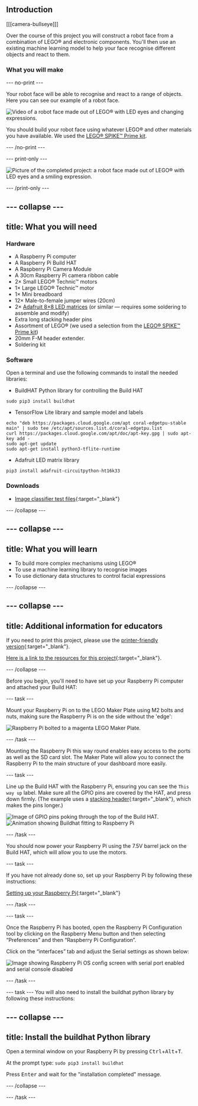 ## Introduction

[[[camera-bullseye]]]

Over the course of this project you will construct a robot face from a combination of LEGO® and electronic components. You'll then use an existing machine learning model to help your face recognise different objects and react to them. 

### What you will make

--- no-print ---

Your robot face will be able to recognise and react to a range of objects. Here you can see our example of a robot face.

![Video of a robot face made out of LEGO® with LED eyes and changing expressions.](images/robot_face.gif)

You should build your robot face using whatever LEGO® and other materials you have available. We used the [LEGO® SPIKE™ Prime kit](https://education.lego.com/en-gb/product/spike-prime).

--- /no-print ---

--- print-only ---

![Picture of the completed project: a robot face made out of LEGO® with LED eyes and a smiling expression.](images/robot_face.jpg)

--- /print-only ---

--- collapse ---
---
title: What you will need
---
### Hardware

+ A Raspberry Pi computer
+ A Raspberry Pi Build HAT
+ A Raspberry Pi Camera Module
+ A 30cm Raspberry Pi camera ribbon cable
+ 2× Small LEGO® Technic™ motors
+ 1× Large LEGO® Technic™ motor
+ 1× Mini breadboard
+ 12× Male-to-female jumper wires (20cm)
+ 2× [Adafruit 8×8 LED matrices](https://www.adafruit.com/product/1049) (or similar — requires some soldering to assemble and modify)
+ Extra long stacking header pins
+ Assortment of LEGO® (we used a selection from the [LEGO® SPIKE™ Prime kit](https://education.lego.com/en-gb/product/spike-prime))
+ 20mm F-M header extender.
+ Soldering kit

### Software

Open a terminal and use the following commands to install the needed libraries:

+ BuildHAT Python library for controlling the Build HAT

```
sudo pip3 install buildhat
```

+ TensorFlow Lite library and sample model and labels

```
echo "deb https://packages.cloud.google.com/apt coral-edgetpu-stable main" | sudo tee /etc/apt/sources.list.d/coral-edgetpu.list
curl https://packages.cloud.google.com/apt/doc/apt-key.gpg | sudo apt-key add -
sudo apt-get update
sudo apt-get install python3-tflite-runtime
```

+ Adafruit LED matrix library

```
pip3 install adafruit-circuitpython-ht16k33
```

### Downloads

+ [Image classifier test files](https://rpf.io/p/en/lego-robot-face-go){:target="_blank"}

--- /collapse ---

--- collapse ---
---
title: What you will learn
---

+ To build more complex mechanisms using LEGO®
+ To use a machine learning library to recognise images
+ To use dictionary data structures to control facial expressions

--- /collapse ---

--- collapse ---
---
title: Additional information for educators
---

If you need to print this project, please use the [printer-friendly version](https://projects.raspberrypi.org/en/projects/robot-face/print){:target="_blank"}.

[Here is a link to the resources for this project](https://rpf.io/p/en/lego-robot-face-go){:target="_blank"}.

--- /collapse ---

Before you begin, you'll need to have set up your Raspberry Pi computer and attached your Build HAT:

--- task ---

Mount your Raspberry Pi on to the LEGO Maker Plate using M2 bolts and nuts, making sure the Raspberry Pi is on the side without the 'edge':

 ![Raspberry Pi bolted to a magenta LEGO Maker Plate.](images/build_11.jpg)

--- /task ---

Mounting the Raspberry Pi this way round enables easy access to the ports as well as the SD card slot. The Maker Plate will allow you to connect the Raspberry Pi to the main structure of your dashboard more easily.

--- task ---

Line up the Build HAT with the Raspberry Pi, ensuring you can see the `This way up` label. Make sure all the GPIO pins are covered by the HAT, and press down firmly. (The example uses a [stacking header](https://www.adafruit.com/product/2223){:target="_blank"}, which makes the pins longer.)

![Image of GPIO pins poking through the top of the Build HAT.](images/build_15.jpg)
![Animation showing Buildhat fitting to Raspberry Pi](images/haton.gif)

--- /task ---

You should now power your Raspberry Pi using the 7.5V barrel jack on the Build HAT, which will allow you to use the motors. 

--- task ---

If you have not already done so, set up your Raspberry Pi by following these instructions:

[Setting up your Raspberry Pi](https://projects.raspberrypi.org/en/projects/raspberry-pi-setting-up){:target="_blank"}

--- /task ---

--- task ---

Once the Raspberry Pi has booted, open the Raspberry Pi Configuration tool by clicking on the Raspberry Menu button and then selecting “Preferences” and then “Raspberry Pi Configuration”.

Click on the “interfaces” tab and adjust the Serial settings as shown below:

![Image showing Raspberry Pi OS config screen with serial port enabled and serial console disabled](images/configshot.jpg)

--- /task ---

--- task ---
You will also need to install the buildhat python library by following these instructions: 

--- collapse ---
---
title: Install the buildhat Python library
---

Open a terminal window on your Raspberry Pi by pressing <kbd>Ctrl</kbd>+<kbd>Alt</kbd>+<kbd>T</kbd>.

At the prompt type: `sudo pip3 install buildhat`

Press <kbd>Enter</kbd> and wait for the "installation completed" message.

--- /collapse ---

--- /task ---
